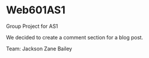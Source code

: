 # Web601AS1
Group Project for AS1

We decided to create a comment section for a blog post.

Team:
Jackson
Zane
Bailey
